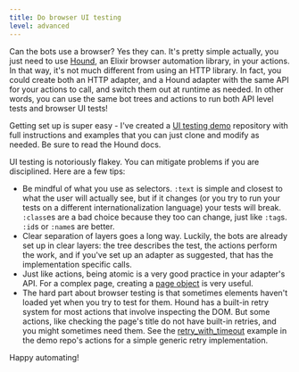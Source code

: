 ```yaml
---
title: Do browser UI testing
level: advanced
---
```


Can the bots use a browser? Yes they can. It's pretty simple actually, you just need
to use [Hound], an Elixir browser automation library, in your actions. In that way,
it's not much different from using an HTTP library. In fact, you could create both an
HTTP adapter, and a Hound adapter with the same API for your actions to call, and
switch them out at runtime as needed. In other words, you can use the same bot trees
and actions to run both API level tests and browser UI tests!

Getting set up is super easy - I've created a [UI testing demo][demo] repository with
full instructions and examples that you can just clone and modify as needed. Be sure
to read the Hound docs.

UI testing is notoriously flakey. You can mitigate problems if you are disciplined.
Here are a few tips:

- Be mindful of what you use as selectors. `:text` is simple and closest to what the
  user will actually see, but if it changes (or you try to run your tests on a
  different internationalization language) your tests will break. `:class`es are a
  bad choice because they too can change, just like `:tag`s. `:id`s or `:name`s are
  better.
- Clear separation of layers goes a long way. Luckily, the bots are already set up
  in clear layers: the tree describes the test, the actions perform the work, and if
  you've set up an adapter as suggested, that has the implementation specific calls.
- Just like actions, being atomic is a very good practice in your adapter's API. For
  a complex page, creating a [page object] is very useful.
- The hard part about browser testing is that sometimes elements haven't loaded yet
  when you try to test for them. Hound has a built-in retry system for most actions
  that involve inspecting the DOM. But some actions, like checking the page's title
  do not have built-in retries, and you might sometimes need them. See the
  [retry_with_timeout] example in the demo repo's actions for a simple generic
  retry implementation.

Happy automating!

[hound]: https://hexdocs.pm/hound/readme.html
[demo]: https://git.corp.adobe.com/schomay/bot_army_ui_testing_demo
[page object]: https://github.com/samueljseay/page_object
[retry_with_timeout]: https://git.corp.adobe.com/schomay/bot_army_ui_testing_demo/blob/master/lib/actions/cookbook.ex#L117
